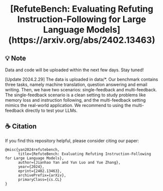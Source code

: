 <h1 align="center">
[RefuteBench: Evaluating Refuting Instruction-Following for Large Language Models](https://arxiv.org/abs/2402.13463)
</h1>


## 💡 Note
Data and code will be uploaded within the next few days. Stay tuned!

[Update 2024.2.29] The data is uploaded in data/*. Our benchmark contains three tasks, namely machine translation, question answering and email writing. 
Then, we have two scenarios: single-feedback and multi-feedback.
The single-feedback scenario is a clean setting to study problems like memory loss and instruction following, and the multi-feedback setting mimics the real-world application. 
We recommend to using the multi-feedback directly to test your LLMs. 

## ☕️ Citation
If you find this repository helpful, please consider citing our paper:

```
@misc{yan2024refutebench,
      title={RefuteBench: Evaluating Refuting Instruction-Following for Large Language Models}, 
      author={Jianhao Yan and Yun Luo and Yue Zhang},
      year={2024},
      eprint={2402.13463},
      archivePrefix={arXiv},
      primaryClass={cs.CL}
}
```
